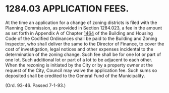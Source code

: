 1284.03 APPLICATION FEES.
=========================

At the time an application for a change of zoning districts is filed
with the Planning Commission, as provided in Section 1284.023, a fee in
the amount as set forth in Appendix A of Chapter [1464](58d37b9c.html)
of the Building and Housing Code of the Codified Ordinances shall be
paid to the Building and Zoning Inspector, who shall deliver the same to
the Director of Finance, to cover the cost of investigation, legal
notices and other expenses incidental to the determination of the zoning
change. Such fee shall be for one lot or part of one lot. Such
additional lot or part of a lot to be adjacent to each other. When the
rezoning is initiated by the City or by a property owner at the request
of the City, Council may waive the application fee. Such sums so
deposited shall be credited to the General Fund of the Municipality.

(Ord. 93-46. Passed 7-1-93.)
